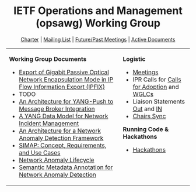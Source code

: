 <div align="center">
    
# IETF Operations and Management (opsawg) Working Group

[Charter](https://datatracker.ietf.org/wg/opsawg/about/) | [Mailing List](https://mailarchive.ietf.org/arch/browse/opsawg/) | [Future/Past Meetings](https://datatracker.ietf.org/wg/opsawg/meetings/) | [Active Documents](https://datatracker.ietf.org/wg/opsawg/documents/)
</div>

<div align="center">
<table><tbody><tr><td valign="top">
   
**Working Group Documents**

- [Export of Gigabit Passive Optical Network Encapsulation Mode in IP Flow Information Export (IPFIX)]([https://github.com/ietf-wg-nmop/draft-ietf-nmop-terminology](https://datatracker.ietf.org/doc/draft-ietf-opsawg-ipfix-gpon-gem/))
- TODO
- [An Architecture for YANG-Push to Message Broker Integration](https://github.com/ietf-wg-nmop/draft-ietf-nmop-yang-message-broker-integration)
- [A YANG Data Model for Network Incident Management](https://github.com/ietf-wg-nmop/draft-ietf-nmop-network-incident-yang)
- [An Architecture for a Network Anomaly Detection Framework](https://github.com/ietf-wg-nmop/draft-ietf-nmop-network-anomaly-architecture)
- [SIMAP: Concept, Requirements, and Use Cases](https://github.com/ietf-wg-nmop/draft-ietf-nmop-digital-map-concept)
- [Network Anomaly Lifecycle](https://github.com/ietf-wg-nmop/draft-ietf-nmop-network-anomaly-lifecycle)
- [Semantic Metadata Annotation for Network Anomaly Detection](https://github.com/ietf-wg-nmop/draft-ietf-nmop-network-anomaly-semantics)
    
</td><td valign="top">
   
**Logistic**

- [Meetings](https://github.com/IETF-OPSAWG-WG/IETF-Meetings)
- IPR Calls for [Calls for Adoption](https://github.com/IETF-OPSAWG-WG/Logistic/tree/main/ipr-poll-cfa) and [WGLCs](https://github.com/IETF-OPSAWG-WG/Logistic/tree/main/ipr-poll-wglc)
- Liaison Statements [Out](https://github.com/IETF-OPSAWG-WG/Liaison-Statements-Out) and [IN](https://github.com/IETF-OPSAWG-WG/Liaison-Statements-In)
- [Chairs Sync](https://github.com/IETF-OPSAWG-WG/Logistic/blob/main/Chairs-Sync-Meeting-Points.md)
    
**Running Code & Hackathons**
    
- [Hackathons](https://github.com/IETF-OPSAWG-WG/Misc/wiki/NMOP%E2%80%90related-Hackathons)
    
</td></tr></tbody></table>
</div>
